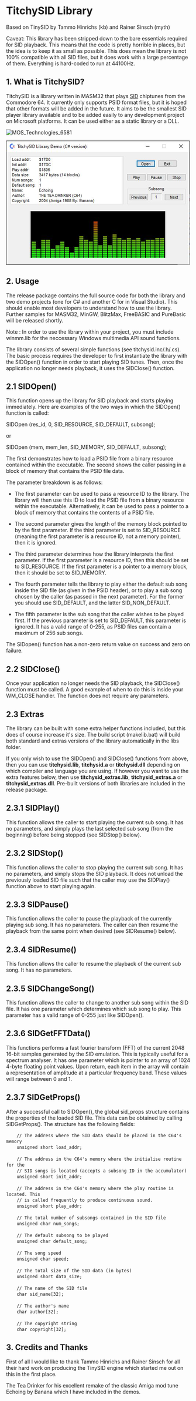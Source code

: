 # TitchySID Library

Based on TinySID by Tammo Hinrichs (kb) and Rainer Sinsch (myth)

Caveat: This library has been stripped down to the bare essentials required for SID playback. This means that the code is pretty horrible in places, but the idea is to keep it as small as possible. This does mean the library is not 100% compatible with all SID files, but it does work with a large percentage of them. Everything is hard-coded to run at 44100Hz.

## 1. What is TitchySID? 

TitchySID is a library written in MASM32 that plays [SID](https://en.wikipedia.org/wiki/MOS_Technology_6581) chiptunes from the Commodore 64. It currently only supports PSID format files, but it is hoped that other formats will be added in the future. It aims to be the smallest SID player library available and to be added easily to any development project on Microsoft platforms. It can be used either as a static library or a DLL.

![MOS_Technologies_6581](https://upload.wikimedia.org/wikipedia/commons/b/b7/MOS_Technologies_6581.jpg)

![titchysid_csharp_sample](https://github.com/Stat-Mat/TitchySID/blob/master/titchysid_csharp_sample.jpg)
 
## 2. Usage 

The release package contains the full source code for both the library and two demo projects (one for C# and another C for in Visual Studio). This should enable most developers to understand how to use the library. Further samples for MASM32, MinGW, BlitzMax, FreeBASIC and PureBasic will be released shortly.

Note : In order to use the library within your project, you must include winmm.lib for the neccessary Windows multimedia API sound functions.
 
The library consists of several simple functions (see titchysid.inc/.h/.cs). The basic process requires the developer to first instantiate the library with the SIDOpen() function in order to start playing SID tunes. Then, once the application no longer needs playback, it uses the SIDClose() function.

## 2.1 SIDOpen() 

This function opens up the library for SID playback and starts playing immediately. Here are examples of the two ways in which the SIDOpen() function is called:
 
SIDOpen (res_id, 0, SID_RESOURCE, SID_DEFAULT, subsong); 
 
or
 
SIDOpen (mem, mem_len, SID_MEMORY, SID_DEFAULT, subsong);
 
The first demonstrates how to load a PSID file from a binary resource contained within the executable. The second shows the caller passing in a block of memory that contains the PSID file data.
 
The parameter breakdown is as follows:
 
* The first parameter can be used to pass a resource ID to the library. The library will then use this ID to load the PSID file from a binary resource within the executable. Alternatively, it can be used to pass a pointer to a block of memory that contains the contents of a PSID file.

* The second parameter gives the length of the memory block pointed to by the first parameter. If the third parameter is set to SID_RESOURCE (meaning the first parameter is a resource ID, not a memory pointer), then it is ignored.

* The third parameter determines how the library interprets the first parameter. If the first parameter is a resource ID, then this should be set to SID_RESOURCE. If the first parameter is a pointer to a memory block, then it should be set to SID_MEMORY.
 
* The fourth parameter tells the library to play either the default sub song inside the SID file (as given in the PSID header), or to play a sub song chosen by the caller (as passed in the next parameter). For the former you should use SID_DEFAULT, and the latter SID_NON_DEFAULT.
    
* The fifth parameter is the sub song that the caller wishes to be played first. If the previous parameter is set to SID_DEFAULT, this parameter is ignored. It has a valid range of 0-255, as PSID files can contain a maximum of 256 sub songs.

The SIDopen() function has a non-zero return value on success and zero on failure.

## 2.2 SIDClose() 

Once your application no longer needs the SID playback, the SIDClose() function must be called. A good example of when to do this is inside your WM_CLOSE handler. The function does not require any parameters.
 
## 2.3 Extras 

The library can be built with some extra helper functions included, but this does of course increase it's size. The build script (makelib.bat) will build both standard and extras versions of the library automatically in the libs folder.

If you only wish to use the SIDOpen() and SIDClose() functions from above, then you can use **titchysid.lib**, **titchysid.a** or **titchysid.dll** depending on which compiler and language you are using. If however you want to use the extra features below, then use **titchysid_extras.lib**, **titchysid_extras.a** or **titchysid_extras.dll**. Pre-built versions of both libraries are included in the release package.

## 2.3.1 SIDPlay() 

This function allows the caller to start playing the current sub song. It has no parameters, and simply plays the last selected sub song (from the beginning) before being stopped (see SIDStop() below).

## 2.3.2 SIDStop() 

This function allows the caller to stop playing the current sub song. It has no parameters, and simply stops the SID playback. It does not unload the previously loaded SID file such that the caller may use the SIDPlay() function above to start playing again.

## 2.3.3 SIDPause() 

This function allows the caller to pause the playback of the currently playing sub song. It has no parameters. The caller can then resume the playback from the same point when desired (see SIDResume() below).

## 2.3.4 SIDResume() 

This function allows the caller to resume the playback of the current sub song. It has no parameters.

## 2.3.5 SIDChangeSong() 

This function allows the caller to change to another sub song within the SID file. It has one parameter which determines which sub song to play. This parameter has a valid range of 0-255 just like SIDOpen().

## 2.3.6 SIDGetFFTData() 

This functions performs a fast fourier transform (FFT) of the current 2048 16-bit samples generated by the SID emulation. This is typically useful for a spectrum analyser. It has one parameter which is pointer to an array of 1024 4-byte floating point values. Upon return, each item in the array will contain a representation of amplitude at a particular frequency band. These values will range between 0 and 1.

## 2.3.7 SIDGetProps()

After a successful call to SIDOpen(), the global sid_props structure contains the properties of the loaded SID file. This data can be obtained by calling SIDGetProps(). The structure has the following fields:
 
```
    // The address where the SID data should be placed in the C64's memory
    unsigned short load_addr;
    
    // The address in the C64's memory where the initialise routine for the
    // SID songs is located (accepts a subsong ID in the accumulator)
    unsigned short init_addr;

    // The address in the C64's memory where the play routine is located. This
    // is called frequently to produce continuous sound.
    unsigned short play_addr;

    // The total number of subsongs contained in the SID file
    unsigned char num_songs;
    
    // The default subsong to be played
    unsigned char default_song;

    // The song speed
    unsigned char speed;

    // The total size of the SID data (in bytes)
    unsigned short data_size;

    // The name of the SID file
    char sid_name[32];
    
    // The author's name
    char author[32];

    // The copyright string
    char copyright[32];
```
 
## 3. Credits and Thanks 

First of all I would like to thank Tammo Hinrichs and Rainer Sinsch for all their hard work on producing the TinySID engine which started me out on this in the first place.
 
The Tea Drinker for his excellent remake of the classic Amiga mod tune Echoing by Banana which I have included in the demos.
